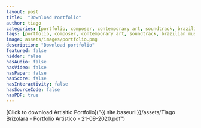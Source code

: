 ```yaml
---
layout: post
title:  "Download Portfolio"
author: tiago
categories: [portfolio, composer, contemporary art, soundtrack, brazilian music, instrumental, latin, mpb, jazz, developer, creative computing, multidisciplinar]
tags: [portfolio, composer, contemporary art, soundtrack, brazilian music, instrumental, latin, mpb, jazz, developer, creative computing, multidisciplinar]
image: assets/images/portfolio.png
description: "Download portfolio"
featured: false
hidden: false
hasAudio: false
hasVideo: false
hasPaper: false
hasScore: false
hasInteractivity: false
hasSourceCode: false
hasPDF: true
---
```


[Click to download Artisitic Portfolio]("{{ site.baseurl }}/assets/Tiago Brizolara - Portfolio Artistico - 21-09-2020.pdf")
